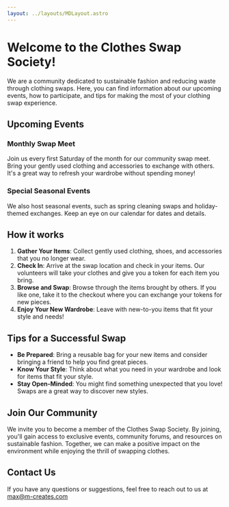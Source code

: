 ```yaml
---
layout: ../layouts/MDLayout.astro
---
```


# Welcome to the Clothes Swap Society!

We are a community dedicated to sustainable fashion and reducing waste through clothing swaps. Here, you can find information about our upcoming events, how to participate, and tips for making the most of your clothing swap experience.

## Upcoming Events

### Monthly Swap Meet

Join us every first Saturday of the month for our community swap meet. Bring your gently used clothing and accessories to exchange with others. It's a great way to refresh your wardrobe without spending money!

### Special Seasonal Events

We also host seasonal events, such as spring cleaning swaps and holiday-themed exchanges. Keep an eye on our calendar for dates and details.

## How it works

1. **Gather Your Items**: Collect gently used clothing, shoes, and accessories that you no longer wear.
2. **Check In**: Arrive at the swap location and check in your items. Our volunteers will take your clothes and give you a token for each item you bring.
3. **Browse and Swap**: Browse through the items brought by others. If you like one, take it to the checkout where you can exchange your tokens for new pieces.
4. **Enjoy Your New Wardrobe**: Leave with new-to-you items that fit your style and needs!

## Tips for a Successful Swap

- **Be Prepared**: Bring a reusable bag for your new items and consider bringing a friend to help you find great pieces.
- **Know Your Style**: Think about what you need in your wardrobe and look for items that fit your style.
- **Stay Open-Minded**: You might find something unexpected that you love! Swaps are a great way to discover new styles.

## Join Our Community

We invite you to become a member of the Clothes Swap Society. By joining, you'll gain access to exclusive events, community forums, and resources on sustainable fashion. Together, we can make a positive impact on the environment while enjoying the thrill of swapping clothes.

## Contact Us

If you have any questions or suggestions, feel free to reach out to us at [max@m-creates.com](mailto:max@m-creates.com)

<style>
  main * {
    margin-bottom: 1rem;
  }
</style>
